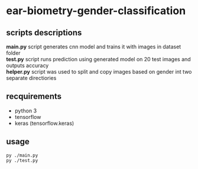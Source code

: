 
# ear-biometry-gender-classification

## scripts descriptions
**main.py** script generates cnn model and trains it with images in dataset folder  
**test.py** script runs prediction using generated model on 20 test images and outputs accuracy  
**helper.py** script was used to split and copy images based on gender int two separate directiories  

## recquirements
- python 3
- tensorflow
- keras (tensorflow.keras)

## usage
```console
py ./main.py
py ./test.py
```
